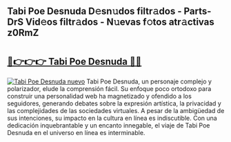 ## Tabi Poe Desnuda D𝚎sn𝚞dos filtr𝚊dos - Parts-DrS Vid𝚎os filtr𝚊dos - N𝚞evas f𝚘tos atr𝚊ctivas z0RmZ

# <h2><a href="http://mb9enz9.tromn.icu/?c=Tabi+Poe+Desnuda">🔗👉👉👉 Tabi Poe Desnuda 🔗🔗</a></h2>

[![Tabi Poe Desnuda nuevo](https://i.imgur.com/pEAQMta.gif)](http://mb9enz9.tromn.icu/?c=Tabi+Poe+Desnuda)
Tabi Poe Desnuda, un personaje complejo y polarizador, elude la comprensión fácil. Su enfoque poco ortodoxo para construir una personalidad web ha magnetizado y ofendido a los seguidores, generando debates sobre la expresión artística, la privacidad y las complejidades de las sociedades virtuales. A pesar de la ambigüedad de sus intenciones, su impacto en la cultura en línea es indiscutible. Con una dedicación inquebrantable y un encanto innegable, el viaje de Tabi Poe Desnuda en el universo en línea es interminable.
